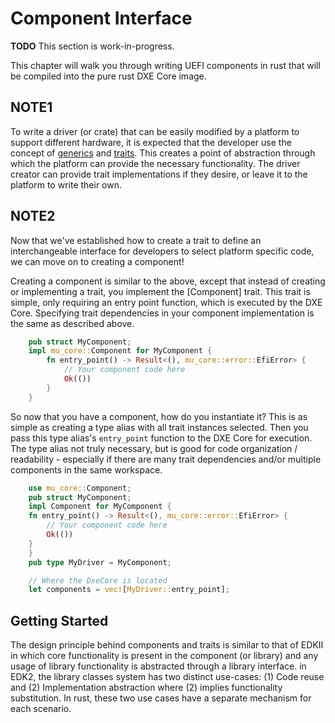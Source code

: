 # Component Interface

**TODO** This section is work-in-progress.

This chapter will walk you through writing UEFI components in rust that will be compiled into the
pure rust DXE Core image.

## NOTE1

To write a driver (or crate) that can be easily modified by a platform to support different
hardware, it is expected that the developer use the concept of [generics](https://doc.rust-lang.org/book/ch10-01-syntax.html)
and [traits](https://doc.rust-lang.org/book/ch10-02-traits.html). This creates a point of
abstraction through which the platform can provide the necessary functionality. The driver
creator can provide trait implementations if they desire, or leave it to the platform to write
their own.

## NOTE2

Now that we've established how to create a trait to define an interchangeable interface for
developers to select platform specific code, we can move on to creating a component!

Creating a component is similar to the above, except that instead of creating or implementing a
trait, you implement the [Component] trait. This trait is simple, only requiring an entry point
function, which is executed by the DXE Core. Specifying trait
dependencies in your component implementation is the same as described above.

``` rust
    pub struct MyComponent;
    impl mu_core::Component for MyComponent {
        fn entry_point() -> Result<(), mu_core::error::EfiError> {
            // Your component code here
            Ok(())
        }
    }
```

So now that you have a component, how do you instantiate it? This is as simple as creating
a type alias with all trait instances selected. Then you pass this type alias's `entry_point`
function to the DXE Core for execution. The type alias not truly necessary, but is good for
code organization / readability - especially if there are many trait dependencies and/or
multiple components in the same workspace.

``` rust
    use mu_core::Component;
    pub struct MyComponent;
    impl Component for MyComponent {
    fn entry_point() -> Result<(), mu_core::error::EfiError> {
        // Your component code here
        Ok(())
    }
    }
    pub type MyDriver = MyComponent;

    // Where the DxeCore is located
    let components = vec![MyDriver::entry_point];
```

## Getting Started
The design principle behind components and traits is similar to that of EDKII in which
core functionality is present in the component (or library) and any usage of library
functionality is abstracted through a library interface. in EDK2, the library classes system
has two distinct use-cases: (1) Code reuse and (2) Implementation abstraction where (2) implies
functionality substitution. In rust, these two use cases have a separate mechanism for each
scenario.
